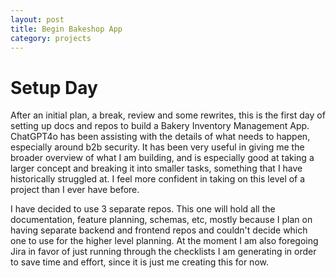 ```yaml
---
layout: post
title: Begin Bakeshop App
category: projects
---
```


# Setup Day

After an initial plan, a break, review and some rewrites, this is the first day of setting up docs and repos to build a Bakery Inventory Management App. ChatGPT4o has been assisting with the details of what needs to happen, especially around b2b security. It has been very useful in giving me the broader overview of what I am building, and is especially good at taking a larger concept and breaking it into smaller tasks, something that I have historically struggled at. I feel more confident in taking on this level of a project than I ever have before.

I have decided to use 3 separate repos. This one will hold all the documentation, feature planning, schemas, etc, mostly because I plan on having separate backend and frontend repos and couldn't decide which one to use for the higher level planning. At the moment I am also foregoing Jira in favor of just running through the checklists I am generating in order to save time and effort, since it is just me creating this for now.

